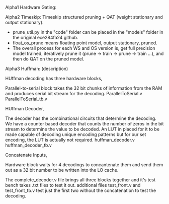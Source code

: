 Alpha1 Hardware Gating: 

Alpha2 Timeskip: Timeskip structured pruning + QAT (weight stationary and output stationary). 
- prune_util.py in the "code" folder can be placed in the "models" folder in the original ece284fa24 github. 
- float_os_prune means floating point model, output stationary, pruned. 
- The overall process for each WS and OS version is, get full precision model trained, iteratively prune it (prune -> train -> prune -> train ...), and then do QAT on the pruned model. 

Alpha3 Huffman: (description)

HUffman decoding has three hardware blocks,

Parallel-to-serial block takes the 32 bit chunks of information from the RAM and produces serial bit stream for the decoding.
ParallelToSerial.v
ParallelToSerial_tb.v

HUffman Decoder,

The decoder has the combinational circuits that determine the decoding. We have a counter based decoder that counts the number of zeros in the bit stream to determine the value to be decoded. An LUT in placed for it to be made capable of decoding unique encoding patterns but for our set encoding, the LUT is actually not required.
huffman_decoder.v
huffman_decoder_tb.v

Concatenate Inputs,

Hardware block waits for 4 decodings to concantenate them and send them out as a 32 bit number to be written into the LO cache.

The complete_decoder.v file brings all three blocks together and it's test bench takes .txt files to test it out. additional files test_front.v and test_front_tb.v test just the first two without the concatenation to test the decoding.

